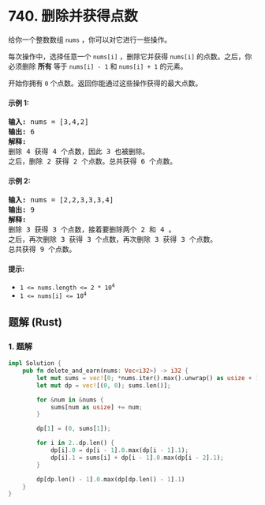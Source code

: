 # 740. 删除并获得点数
给你一个整数数组 `nums` ，你可以对它进行一些操作。

每次操作中，选择任意一个 `nums[i]` ，删除它并获得 `nums[i]` 的点数。之后，你必须删除 **所有** 等于 `nums[i] - 1` 和 `nums[i] + 1` 的元素。

开始你拥有 `0` 个点数。返回你能通过这些操作获得的最大点数。

#### 示例 1:
<pre>
<strong>输入:</strong> nums = [3,4,2]
<strong>输出:</strong> 6
<strong>解释:</strong>
删除 4 获得 4 个点数，因此 3 也被删除。
之后，删除 2 获得 2 个点数。总共获得 6 个点数。
</pre>

#### 示例 2:
<pre>
<strong>输入:</strong> nums = [2,2,3,3,3,4]
<strong>输出:</strong> 9
<strong>解释:</strong>
删除 3 获得 3 个点数，接着要删除两个 2 和 4 。
之后，再次删除 3 获得 3 个点数，再次删除 3 获得 3 个点数。
总共获得 9 个点数。
</pre>

#### 提示:
* <code>1 <= nums.length <= 2 * 10<sup>4</sup></code>
* <code>1 <= nums[i] <= 10<sup>4</sup></code>

## 题解 (Rust)

### 1. 题解
```Rust
impl Solution {
    pub fn delete_and_earn(nums: Vec<i32>) -> i32 {
        let mut sums = vec![0; *nums.iter().max().unwrap() as usize + 1];
        let mut dp = vec![(0, 0); sums.len()];

        for &num in &nums {
            sums[num as usize] += num;
        }

        dp[1] = (0, sums[1]);

        for i in 2..dp.len() {
            dp[i].0 = dp[i - 1].0.max(dp[i - 1].1);
            dp[i].1 = sums[i] + dp[i - 1].0.max(dp[i - 2].1);
        }

        dp[dp.len() - 1].0.max(dp[dp.len() - 1].1)
    }
}
```
